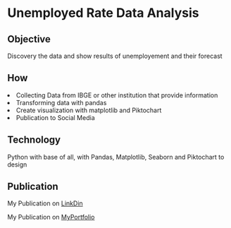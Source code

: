 <h1>Unemployed Rate Data Analysis</h1>

<h2>Objective</h2>
<p>Discovery the data and show results of unemployement and their forecast</p>

<h2>How</h2>
<li>Collecting Data from IBGE or other institution that provide information</li>
<li>Transforming data with pandas</li>
<li>Create visualization with matplotlib and Piktochart</li>
<li>Publication to Social Media</li>

<h2>Technology</h2>
<p> Python with base of all, with Pandas, Matplotlib, Seaborn and Piktochart to design</p>

<h2>Publication</h2>
<p> My Publication on <a href="https://www.linkedin.com/posts/diegopolettomayer_datascience-dataanalysis-python-activity-6680798253857988608-fQqt">LinkDin</a></p>
<p> My Publication on <a href="">MyPortfolio</a></p>